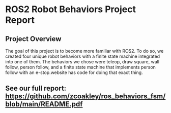 # ROS2 Robot Behaviors Project Report

## Project Overview

The goal of this project is to become more familiar with ROS2. To do so, we created four unique robot behaviors with a finite state machine integrated into one of them. The behaviors we chose were teleop, draw square, wall follow, person follow, and a finite state machine that implements person follow with an e-stop.website has code for doing that exact thing.

## See our full report: <https://github.com/zcoakley/ros_behaviors_fsm/blob/main/README.pdf>
